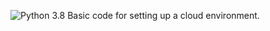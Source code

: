 ![Python 3.8](https://github.com/Nathan2Warren/Python_scaffold/workflows/Python%203.8/badge.svg)
Basic code for setting up a cloud environment.
